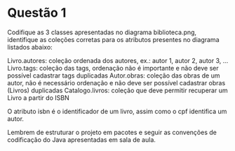 # Questão 1

Codifique as 3 classes apresentadas no diagrama biblioteca.png, identifique as coleções corretas para os atributos presentes no diagrama listados abaixo:

 Livro.autores: coleção ordenada dos autores, ex.: autor 1, autor 2, autor 3, ...
 Livro.tags: coleção das tags, ordenação não é importante e não deve ser possível cadastrar tags duplicadas
 Autor.obras: coleção das obras de um autor, não é necessário ordenação e não deve ser possível cadastrar obras (Livros) duplicadas
 Catalogo.livros: coleção que deve permitir recuperar um Livro a partir do ISBN

 O atributo isbn é o identificador de um livro, assim como o cpf identifica um autor.

 Lembrem de estruturar o projeto em pacotes e seguir as convenções de codificação do Java apresentadas em sala de aula.